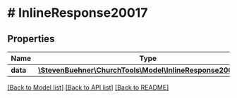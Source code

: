 # # InlineResponse20017

## Properties

Name | Type | Description | Notes
------------ | ------------- | ------------- | -------------
**data** | [**\StevenBuehner\ChurchTools\Model\InlineResponse20017Data**](InlineResponse20017Data.md) |  | [optional]

[[Back to Model list]](../../README.md#models) [[Back to API list]](../../README.md#endpoints) [[Back to README]](../../README.md)
